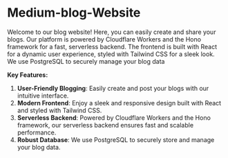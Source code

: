 # Medium-blog-Website
 Welcome to our blog website! Here, you can easily create and share your blogs. Our platform is powered by Cloudflare Workers and the Hono framework for a fast, serverless backend. The frontend is built with React for a dynamic user experience, styled with Tailwind CSS for a sleek look. We use PostgreSQL to securely manage your blog data



**Key Features:**
1. **User-Friendly Blogging**: Easily create and post your blogs with our intuitive interface.
2. **Modern Frontend**: Enjoy a sleek and responsive design built with React and styled with Tailwind CSS.
3. **Serverless Backend**: Powered by Cloudflare Workers and the Hono framework, our serverless backend ensures fast and scalable performance.
4. **Robust Database**: We use PostgreSQL to securely store and manage your blog data.
